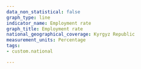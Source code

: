 ```yaml
---
data_non_statistical: false
graph_type: line
indicator_name: Employment rate
graph_title: Employment rate
national_geographical_coverage: Kyrgyz Republic
measurement_units: Percentage
tags:
- custom.national

---
```


